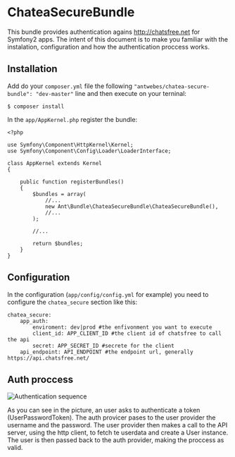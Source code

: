ChateaSecureBundle
==================

This bundle provides authentication agains http://chatsfree.net for Symfony2 apps. The intent of this document is to make you familiar with the instalation, configuration and how the authentication proccess works.

Installation
------------

Add do your ```composer.yml``` file the following ```"antwebes/chatea-secure-bundle": "dev-master"``` line and then execute on your terninal:

```$ composer install```

In the ```app/AppKernel.php``` register the bundle:

```
<?php

use Symfony\Component\HttpKernel\Kernel;
use Symfony\Component\Config\Loader\LoaderInterface;

class AppKernel extends Kernel
{
    
    public function registerBundles()
    {
        $bundles = array(
            //...
            new Ant\Bundle\ChateaSecureBundle\ChateaSecureBundle(),
            //...
        );
        
        //...

        return $bundles;
    }
}
```

Configuration
-------------

In the configuration (```app/config/config.yml``` for example) you need to configure the ```chatea_secure``` section like this:

```
chatea_secure:
    app_auth:
        enviroment: dev|prod #the enfivonment you want to execute
        client_id: APP_CLIENT_ID #the client id of chatsfree to call the api
        secret: APP_SECRET_ID #secrete for the client
    api_endpoint: API_ENDPOINT #the endpoint url, generally https://api.chatsfree.net/
```

Auth proccess
-------------

![Authentication sequence](secure_auth.png)

As you can see in the picture, an user asks to authenticate a token (UserPasswordToken). The auth provicer pases to the user provider the username and the password. The user provider then makes a call to the API server, using the http client, to fetch te userdata and create a User instance. The user is then passed back to the auth provider, making the proccess as valid.